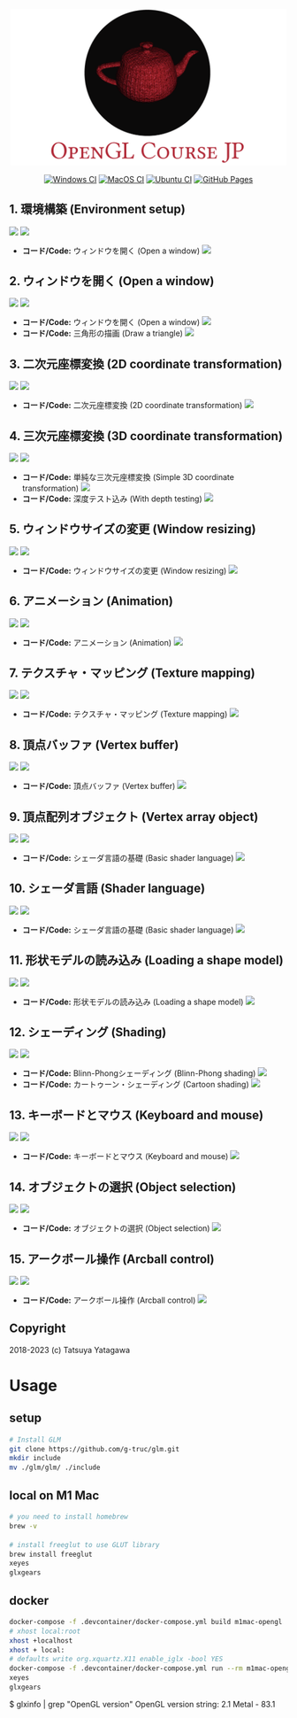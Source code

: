 <div align="center">

<img src="logo.png" width="500px" />

<!-- [![Travis CI](https://travis-ci.org/tatsy/OpenGLCourseJP.svg?branch=master)](https://travis-ci.org/tatsy/OpenGLCourseJP) -->
[![Windows CI](https://github.com/tatsy/OpenGLCourseJP/actions/workflows/windows.yaml/badge.svg)](https://github.com/tatsy/OpenGLCourseJP/actions/workflows/windows.yaml)
[![MacOS CI](https://github.com/tatsy/OpenGLCourseJP/actions/workflows/macos.yaml/badge.svg)](https://github.com/tatsy/OpenGLCourseJP/actions/workflows/macos.yaml)
[![Ubuntu CI](https://github.com/tatsy/OpenGLCourseJP/actions/workflows/ubuntu.yaml/badge.svg)](https://github.com/tatsy/OpenGLCourseJP/actions/workflows/ubuntu.yaml)
[![GitHub Pages](https://github.com/tatsy/OpenGLCourseJP/actions/workflows/jekyll.yaml/badge.svg)](https://github.com/tatsy/OpenGLCourseJP/actions/workflows/jekyll.yaml)

</div>

## 1. 環境構築 (Environment setup)

[![](https://img.shields.io/badge/スライド-日本語-red.svg)](https://tatsy.github.io/OpenGLCourseSlides/01-jp)
[![](https://img.shields.io/badge/Slides-English-blue.svg)](https://tatsy.github.io/OpenGLCourseSlides/01-en)

- **コード/Code:** ウィンドウを開く (Open a window) [![](https://img.shields.io/badge/Code-C++/Python-green.svg)](https://github.com/tatsy/OpenGLCourseJP/tree/master/src/open_window)


## 2. ウィンドウを開く (Open a window)

[![](https://img.shields.io/badge/スライド-日本語-red.svg)](https://tatsy.github.io/OpenGLCourseSlides/02-jp)
[![](https://img.shields.io/badge/Slides-English-blue.svg)](https://tatsy.github.io/OpenGLCourseSlides/02-en)

- **コード/Code:** ウィンドウを開く (Open a window) [![](https://img.shields.io/badge/Code-C++/Python-green.svg)](https://github.com/tatsy/OpenGLCourseJP/tree/master/src/open_window)
- **コード/Code:** 三角形の描画 (Draw a triangle) [![](https://img.shields.io/badge/Code-C++/Python-green.svg)](https://github.com/tatsy/OpenGLCourseJP/tree/master/src/hello_triangle)


## 3. 二次元座標変換 (2D coordinate transformation)

[![](https://img.shields.io/badge/スライド-日本語-red.svg)](https://tatsy.github.io/OpenGLCourseSlides/03-jp)
[![](https://img.shields.io/badge/Slides-English-blue.svg)](https://tatsy.github.io/OpenGLCourseSlides/03-en)

- **コード/Code:** 二次元座標変換 (2D coordinate transformation) [![](https://img.shields.io/badge/Code-C++/Python-green.svg)](https://github.com/tatsy/OpenGLCourseJP/tree/master/src/2d_transformation)

## 4. 三次元座標変換 (3D coordinate transformation)

[![](https://img.shields.io/badge/スライド-日本語-red.svg)](https://tatsy.github.io/OpenGLCourseSlides/04-jp)
[![](https://img.shields.io/badge/Slides-English-blue.svg)](https://tatsy.github.io/OpenGLCourseSlides/04-en)

- **コード/Code:** 単純な三次元座標変換 (Simple 3D coordinate transformation) [![](https://img.shields.io/badge/Code-C++/Python-green.svg)](https://github.com/tatsy/OpenGLCourseJP/tree/master/src/3d_transformation)
- **コード/Code:** 深度テスト込み (With depth testing) [![](https://img.shields.io/badge/Code-C++/Python-green.svg)](https://github.com/tatsy/OpenGLCourseJP/tree/master/src/depth_testing)


## 5. ウィンドウサイズの変更 (Window resizing)

[![](https://img.shields.io/badge/スライド-日本語-red.svg)](https://tatsy.github.io/OpenGLCourseSlides/05-jp)
[![](https://img.shields.io/badge/Slides-English-blue.svg)](https://tatsy.github.io/OpenGLCourseSlides/05-en)

- **コード/Code:** ウィンドウサイズの変更 (Window resizing) [![](https://img.shields.io/badge/Code-C++/Python-green.svg)](https://github.com/tatsy/OpenGLCourseJP/tree/master/src/window_resizing)


## 6. アニメーション (Animation)

[![](https://img.shields.io/badge/スライド-日本語-red.svg)](https://tatsy.github.io/OpenGLCourseSlides/06-jp)
[![](https://img.shields.io/badge/Slides-English-blue.svg)](https://tatsy.github.io/OpenGLCourseSlides/06-en)

- **コード/Code:** アニメーション (Animation) [![](https://img.shields.io/badge/Code-C++/Python-green.svg)](https://github.com/tatsy/OpenGLCourseJP/tree/master/src/animation)


## 7. テクスチャ・マッピング (Texture mapping)

[![](https://img.shields.io/badge/スライド-日本語-red.svg)](https://tatsy.github.io/OpenGLCourseSlides/07-jp)
[![](https://img.shields.io/badge/Slides-English-blue.svg)](https://tatsy.github.io/OpenGLCourseSlides/07-en)

- **コード/Code:** テクスチャ・マッピング (Texture mapping) [![](https://img.shields.io/badge/Code-C++/Python-green.svg)](https://github.com/tatsy/OpenGLCourseJP/tree/master/src/texture_mapping)

## 8. 頂点バッファ (Vertex buffer)

[![](https://img.shields.io/badge/スライド-日本語-red.svg)](https://tatsy.github.io/OpenGLCourseSlides/08-jp)
[![](https://img.shields.io/badge/Slides-English-blue.svg)](https://tatsy.github.io/OpenGLCourseSlides/08-en)

- **コード/Code:** 頂点バッファ (Vertex buffer) [![](https://img.shields.io/badge/Code-C++/Python-green.svg)](https://github.com/tatsy/OpenGLCourseJP/tree/master/src/vertex_buffer)


## 9. 頂点配列オブジェクト (Vertex array object)

[![](https://img.shields.io/badge/スライド-日本語-red.svg)](https://tatsy.github.io/OpenGLCourseSlides/09-jp)
[![](https://img.shields.io/badge/Slides-English-blue.svg)](https://tatsy.github.io/OpenGLCourseSlides/09-en)

- **コード/Code:** シェーダ言語の基礎 (Basic shader language) [![](https://img.shields.io/badge/Code-C++/Python-green.svg)](https://github.com/tatsy/OpenGLCourseJP/tree/master/src/hello_shader)

## 10. シェーダ言語 (Shader language)

[![](https://img.shields.io/badge/スライド-日本語-red.svg)](https://tatsy.github.io/OpenGLCourseSlides/10-jp)
[![](https://img.shields.io/badge/Slides-English-blue.svg)](https://tatsy.github.io/OpenGLCourseSlides/10-en)

- **コード/Code:** シェーダ言語の基礎 (Basic shader language) [![](https://img.shields.io/badge/Code-C++/Python-green.svg)](https://github.com/tatsy/OpenGLCourseJP/tree/master/src/hello_shader)


## 11. 形状モデルの読み込み (Loading a shape model)

[![](https://img.shields.io/badge/スライド-日本語-red.svg)](https://tatsy.github.io/OpenGLCourseSlides/11-jp)
[![](https://img.shields.io/badge/Slides-English-blue.svg)](https://tatsy.github.io/OpenGLCourseSlides/11-en)

- **コード/Code:** 形状モデルの読み込み (Loading a shape model) [![](https://img.shields.io/badge/Code-C++/Python-green.svg)](https://github.com/tatsy/OpenGLCourseJP/tree/master/src/model_loading)


## 12. シェーディング (Shading)

[![](https://img.shields.io/badge/スライド-日本語-red.svg)](https://tatsy.github.io/OpenGLCourseSlides/12-jp)
[![](https://img.shields.io/badge/Slides-English-blue.svg)](https://tatsy.github.io/OpenGLCourseSlides/12-en)

- **コード/Code:** Blinn-Phongシェーディング (Blinn-Phong shading) [![](https://img.shields.io/badge/Code-C++/Python-green.svg)](https://github.com/tatsy/OpenGLCourseJP/tree/master/src/shading_models)
- **コード/Code:** カートゥーン・シェーディング (Cartoon shading) [![](https://img.shields.io/badge/Code-C++/Python-green.svg)](https://github.com/tatsy/OpenGLCourseJP/tree/master/src/cartoon_shading)


## 13. キーボードとマウス (Keyboard and mouse)

[![](https://img.shields.io/badge/スライド-日本語-red.svg)](https://tatsy.github.io/OpenGLCourseSlides/13-jp)
[![](https://img.shields.io/badge/Slides-English-blue.svg)](https://tatsy.github.io/OpenGLCourseSlides/13-en)

- **コード/Code:** キーボードとマウス (Keyboard and mouse) [![](https://img.shields.io/badge/Code-C++/Python-green.svg)](https://github.com/tatsy/OpenGLCourseJP/tree/master/src/keyboard_and_mouse)

## 14. オブジェクトの選択 (Object selection)

[![](https://img.shields.io/badge/スライド-日本語-red.svg)](https://tatsy.github.io/OpenGLCourseSlides/14-jp)
[![](https://img.shields.io/badge/Slides-English-blue.svg)](https://tatsy.github.io/OpenGLCourseSlides/14-en)

- **コード/Code:** オブジェクトの選択 (Object selection) [![](https://img.shields.io/badge/Code-C++/Python-green.svg)](https://github.com/tatsy/OpenGLCourseJP/tree/master/src/object_selection)

## 15. アークボール操作 (Arcball control)

[![](https://img.shields.io/badge/スライド-日本語-red.svg)](https://tatsy.github.io/OpenGLCourseSlides/15-jp)
[![](https://img.shields.io/badge/Slides-English-blue.svg)](https://tatsy.github.io/OpenGLCourseSlides/15-en)

- **コード/Code:** アークボール操作 (Arcball control) [![](https://img.shields.io/badge/Code-C++/Python-green.svg)](https://github.com/tatsy/OpenGLCourseJP/tree/master/src/arcball_control)

## Copyright

2018-2023 (c) Tatsuya Yatagawa

# Usage
## setup
```bash
# Install GLM
git clone https://github.com/g-truc/glm.git
mkdir include
mv ./glm/glm/ ./include
```

## local on M1 Mac
```bash
# you need to install homebrew
brew -v

# install freeglut to use GLUT library
brew install freeglut
xeyes
glxgears
```

## docker
```bash
docker-compose -f .devcontainer/docker-compose.yml build m1mac-opengl
# xhost local:root
xhost +localhost
xhost + local:
# defaults write org.xquartz.X11 enable_iglx -bool YES
docker-compose -f .devcontainer/docker-compose.yml run --rm m1mac-opengl /bin/bash
xeyes
glxgears

```

$ glxinfo | grep "OpenGL version" 
OpenGL version string: 2.1 Metal - 83.1